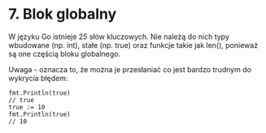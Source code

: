 # 7. Blok globalny

W języku Go istnieje 25 słów kluczowych. Nie należą do nich typy wbudowane (np. int), stałe (np. true) oraz funkcje takie jak len(), ponieważ są one częścią bloku globalnego.

Uwaga - oznacza to, że można je przesłaniać co jest bardzo trudnym do wykrycia błędem:
```
fmt.Println(true)
// true
true := 10
fmt.Println(true)
// 10
```
